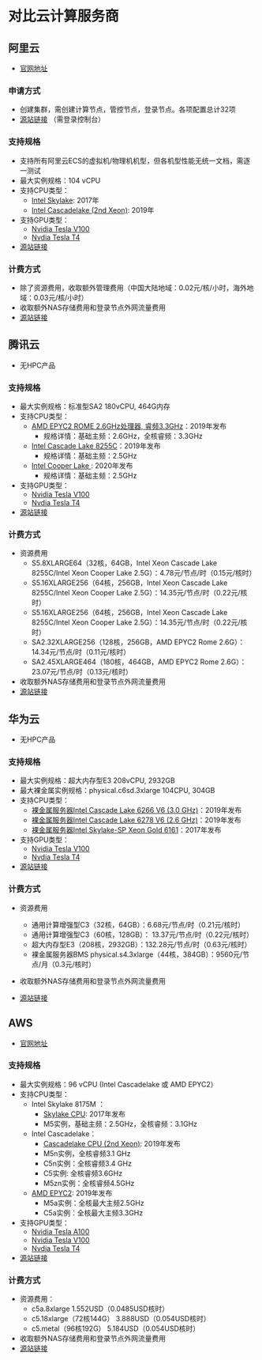 # 对比云计算服务商

## 阿里云 ##
* [官网地址](https://www.aliyun.com/product/ehpc?spm=5176.19720258.J_8058803260.82.e9392c4aEd4RuR)

### 申请方式 ### 
* 创建集群，需创建计算节点，管控节点，登录节点。各项配置总计32项
* [源站链接](https://ehpc.console.aliyun.com/?spm=5176.159202.850386.btn1.6ff56a56oFQpKk&accounttraceid=bfa3cf1311644cbf8303d97574b9f925eeli#/clustercreation?clusterType=cluster&referrer=%2Fcluster&regionId=cn-hangzhou) （需登录控制台）

### 支持规格 ### 
* 支持所有阿里云ECS的虚拟机/物理机机型，但各机型性能无统一文档，需逐一测试
* 最大实例规格：104 vCPU
* 支持CPU类型：
  * [Intel Skylake](https://ark.intel.com/content/www/us/en/ark/products/codename/37572/skylake.html): 2017年
  * [Intel Cascadelake (2nd Xeon)](https://ark.intel.com/content/www/us/en/ark/products/series/192283/2nd-generation-intel-xeon-scalable-processors.html): 2019年
* 支持GPU类型：
  * [Nvidia Tesla V100](https://www.nvidia.com/en-us/data-center/v100/)
  * [Nvdia Tesla T4](https://www.nvidia.com/en-us/data-center/tesla-t4/)
* [源站链接](https://help.aliyun.com/document_detail/57680.html?spm=a2c4g.11186623.6.544.6f7c57barEwsyj) 

### 计费方式 ### 
* 除了资源费用，收取额外管理费用（中国大陆地域：0.02元/核/小时，海外地域：0.03元/核/小时）
* 收取额外NAS存储费用和登录节点外网流量费用
* [源站链接](https://help.aliyun.com/document_detail/57844.html?spm=5176.spm-b.0.0.23f3e91aA9UjGD)

## 腾讯云 ##
* 无HPC产品

### 支持规格 ###
* 最大实例规格：标准型SA2 180vCPU, 464G内存 
* 支持CPU类型：
  * [AMD EPYC2 ROME 2.6GHz处理器, 睿频3.3GHz](https://www.amd.com/en/processors/epyc-7002-series?gclid=CjwKCAjw9MuCBhBUEiwAbDZ-7j5x30uRMgboWjhVzleib9K9fHoIRbPw9deClC85595oQJMQEf3ZLBoCIFUQAvD_BwE)：2019年发布
    * 规格详情：基础主频：2.6GHz，全核睿频：3.3GHz
  * [Intel Cascade Lake 8255C](https://ark.intel.com/content/www/us/en/ark/products/series/192283/2nd-generation-intel-xeon-scalable-processors.html)：2019年发布
    * 规格详情：基础主频：2.5GHz
  * [Intel Cooper Lake ](https://ark.intel.com/content/www/us/en/ark/products/codename/189143/cooper-lake.html): 2020年发布
    * 规格详情：基础主频：2.5GHz
* 支持GPU类型：
  * [Nvidia Tesla V100](https://www.nvidia.com/en-us/data-center/v100/)
  * [Nvdia Tesla T4](https://www.nvidia.com/en-us/data-center/tesla-t4/)
* [源站链接](https://cloud.tencent.com/document/product/213/11518)

### 计费方式 ###
* 资源费用
  * S5.8XLARGE64（32核，64GB，Intel Xeon Cascade Lake 8255C/Intel Xeon Cooper Lake 2.5G）：4.78元/节点/时（0.15元/核时）
  * S5.16XLARGE256（64核，256GB，Intel Xeon Cascade Lake 8255C/Intel Xeon Cooper Lake 2.5G）：14.35元/节点/时（0.22元/核时）
  * S5.16XLARGE256（64核，256GB，Intel Xeon Cascade Lake 8255C/Intel Xeon Cooper Lake 2.5G）：14.35元/节点/时（0.22元/核时）
  * SA2.32XLARGE256（128核，256GB，AMD EPYC2 Rome 2.6G）：14.34元/节点/时（0.11元/核时）
  * SA2.45XLARGE464（180核，464GB，AMD EPYC2 Rome 2.6G）：23.07元/节点/时（0.13元/核时）
* 收取额外NAS存储费用和登录节点外网流量费用
* [源站链接](https://buy.cloud.tencent.com/price/cvm/calculator?devPayMode=hourly&regionId=33&zoneId=330001&instanceType=S5.8XLARGE64&imageType=linux&systemDiskType=CLOUD_PREMIUM&systemDiskSize=440&bandwidthType=TRAFFIC_POSTPAID_BY_HOUR&bandwidth=1)

## 华为云 ##
* 无HPC产品

### 支持规格 ###
* 最大实例规格：超大内存型E3 208vCPU, 2932GB
* 最大裸金属实例规格：physical.c6sd.3xlarge 104CPU, 304GB
* 支持CPU类型：
  * [裸金属服务器Intel Cascade Lake 6266 V6 (3.0 GHz)](https://ark.intel.com/content/www/us/en/ark/products/series/192283/2nd-generation-intel-xeon-scalable-processors.html)：2019年发布 
  * [裸金属服务器Intel Cascade Lake 6278 V6 (2.6 GHz)](https://ark.intel.com/content/www/us/en/ark/products/series/192283/2nd-generation-intel-xeon-scalable-processors.html)：2019年发布 
  * [裸金属服务器Intel Skylake-SP Xeon Gold 6161](https://ark.intel.com/content/www/us/en/ark/products/codename/37572/skylake.html)：2017年发布
* 支持GPU类型：
  * [Nvidia Tesla V100](https://www.nvidia.com/en-us/data-center/v100/)
  * [Nvdia Tesla T4](https://www.nvidia.com/en-us/data-center/tesla-t4/)
* [源站链接](https://support.huaweicloud.com/intl/zh-cn/productdesc-bms/bms_pd_0015.html)

### 计费方式 ###
* 资源费用
  * 通用计算增强型C3（32核，64GB）：6.68元/节点/时（0.21元/核时）
  * 通用计算增强型C3（60核，128GB）： 13.37元/节点/时（0.22元/核时）
  * 超大内存型E3（208核，2932GB）：132.28元/节点/时（0.63元/核时）
  * 裸金属服务器BMS physical.s4.3xlarge（44核，384GB）：9560元/节点/月（0.3元/核时） 

* 收取额外NAS存储费用和登录节点外网流量费用
* [源站链接](https://www.huaweicloud.com/pricing.html?tab=detail#/ecs)

## AWS ##
* [官网地址](https://aws.amazon.com/cn/hpc/?nc2=h_ql_sol_use_hpc)

### 支持规格 ### 
* 最大实例规格：96 vCPU (Intel Cascadelake 或 AMD EPYC2）
* 支持CPU类型：
  * Intel Skylake 8175M ：
     * [Skylake CPU](https://ark.intel.com/content/www/us/en/ark/products/codename/37572/skylake.html): 2017年发布
     * M5实例，基础主频：2.5GHz，全核睿频：3.1GHz
  * Intel Cascadelake：
     * [Cascadelake CPU (2nd Xeon)](https://ark.intel.com/content/www/us/en/ark/products/series/192283/2nd-generation-intel-xeon-scalable-processors.html): 2019年发布
     * M5n实例，全核睿频3.1 GHz
     * C5n实例：全核睿频3.4 GHz
     * C5实例: 全核睿频3.6GHz
     * M5zn实例：全核睿频4.5GHz
  * [AMD EPYC2](https://www.amd.com/zh-hans/processors/epyc-7002-series): 2019年发布
     * M5a实例：全核最大主频2.5GHz
     * C5a实例：全核最大主频3.3GHz
* 支持GPU类型：
  * [Nvidia Tesla A100](https://www.nvidia.com/en-us/data-center/a100/)
  * [Nvidia Tesla V100](https://www.nvidia.com/en-us/data-center/v100/)
  * [Nvdia Tesla T4](https://www.nvidia.com/en-us/data-center/tesla-t4/)
* [源站链接](https://aws.amazon.com/cn/ec2/instance-types/)

### 计费方式 ### 
* 资源费用：
  * c5a.8xlarge 1.552USD（0.0485USD核时）
  * c5.18xlarge（72核144G） 3.888USD（0.054USD核时）
  * c5.metal（96核192G） 5.184USD（0.054USD核时）
* 收取额外NAS存储费用和登录节点外网流量费用
* [源站链接](https://aws.amazon.com/cn/ec2/pricing/on-demand/)

